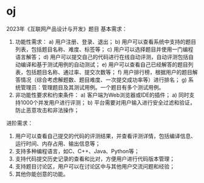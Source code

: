 # oj
2023年《互联网产品设计与开发》题目
基本需求：
1.	功能性需求：
a)	用户注册、登录、退出；
b)	用户可以查看系统中支持的题目列表，包括题目名称、难度、标签等；
c)	用户可以选择题目并使用一门编程语言解答；
d)	用户可以提交自己的代码进行在线自动评测，自动评测包括自动编译和基于测试用例的自动测试；
e)	用户可以查看自己已经解答的题目列表，包括题目名称、通过率、提交次数等；
f)	用户排行榜，根据用户的题目解答情况（综合考虑解题数、题目难度、一次提交成功率等）进行排名；
g)	系统管理员：管理题目及其测试用例。一个题目有多个测试用例。
2.	非功能性要求和约束条件：
a)	客户端为Web浏览器或IDE的插件；
a)	同时支持1000个并发用户进行评测；
b)	平台需要对用户输入进行安全过滤和验证，防止恶意攻击和非法操作；

进阶需求：
1.	用户可以查看自己提交的代码的评测结果，并查看评测详情，包括编译信息、运行时间、内存占用、输出信息等；
2.	支持多种编程语言，如C、C++、Java、Python等；
3.	支持代码提交历史记录的查看和比对，方便用户进行代码版本管理；
4.	支持题目讨论区，用户可以在讨论区中与其他用户交流问题和经验；
5.	其他你能创意的功能。
